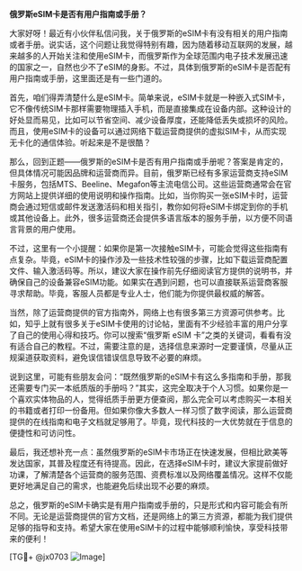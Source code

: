 **俄罗斯eSIM卡是否有用户指南或手册？**

大家好呀！最近有小伙伴私信问我，关于俄罗斯的eSIM卡有没有相关的用户指南或者手册。说实话，这个问题让我觉得特别有趣，因为随着移动互联网的发展，越来越多的人开始关注和使用eSIM卡，而俄罗斯作为全球范围内电子技术发展迅速的国家之一，自然也少不了eSIM的身影。不过，具体到俄罗斯的eSIM卡是否配有用户指南或手册，这里面还是有一些门道的。

首先，咱们得弄清楚什么是eSIM卡。简单来说，eSIM卡就是一种嵌入式SIM卡，它不像传统SIM卡那样需要物理插入手机，而是直接集成在设备内部。这种设计的好处显而易见，比如可以节省空间、减少设备厚度，还能降低丢失或损坏的风险。而且，使用eSIM卡的设备可以通过网络下载运营商提供的虚拟SIM卡，从而实现无卡化的通信体验。听起来是不是很酷？

那么，回到正题——俄罗斯的eSIM卡是否有用户指南或手册呢？答案是肯定的，但具体情况可能因品牌和运营商而异。目前，俄罗斯已经有多家运营商支持eSIM卡服务，包括MTS、Beeline、Megafon等主流电信公司。这些运营商通常会在官方网站上提供详细的使用说明和操作指南。比如，当你购买一张eSIM卡时，运营商会通过短信或邮件发送激活码和相关指引，教你如何将eSIM卡绑定到你的手机或其他设备上。此外，很多运营商还会提供多语言版本的服务手册，以方便不同语言背景的用户使用。

不过，这里有一个小提醒：如果你是第一次接触eSIM卡，可能会觉得这些指南有点复杂。毕竟，eSIM卡的操作涉及一些技术性较强的步骤，比如下载运营商配置文件、输入激活码等。所以，建议大家在操作前先仔细阅读官方提供的说明书，并确保自己的设备兼容eSIM功能。如果实在遇到问题，也可以直接联系运营商客服寻求帮助。毕竟，客服人员都是专业人士，他们能为你提供最权威的解答。

当然，除了运营商提供的官方指南外，网络上也有很多第三方资源可供参考。比如，知乎上就有很多关于eSIM卡使用的讨论帖，里面有不少经验丰富的用户分享了自己的使用心得和技巧。你可以搜索“俄罗斯 eSIM 卡”之类的关键词，看看有没有适合自己的教程。不过，需要注意的是，选择信息来源时一定要谨慎，尽量从正规渠道获取资料，避免误信错误信息导致不必要的麻烦。

说到这里，可能有些朋友会问：“既然俄罗斯的eSIM卡有这么多指南和手册，那我还需要专门买一本纸质版的手册吗？”其实，这完全取决于个人习惯。如果你是一个喜欢实体物品的人，觉得纸质手册更方便查阅，那么完全可以考虑购买一本相关的书籍或者打印一份备用。但如果你像大多数人一样习惯了数字阅读，那么运营商提供的在线指南和电子文档就足够用了。毕竟，现代科技的一大优势就在于信息的便捷性和可访问性。

最后，我还想补充一点：虽然俄罗斯的eSIM卡市场正在快速发展，但相比欧美等发达国家，其普及程度还有待提高。因此，在选择eSIM卡时，建议大家提前做好功课，了解清楚各个运营商的服务范围、资费标准以及网络覆盖情况。这样不仅能更好地满足自己的需求，也能避免后续出现不必要的麻烦。

总之，俄罗斯的eSIM卡确实是有用户指南或手册的，只是形式和内容可能会有所不同。无论是运营商提供的官方文档，还是网络上的第三方资源，都能为我们提供足够的指导和支持。希望大家在使用eSIM卡的过程中能够顺利愉快，享受科技带来的便利！

[TG💪+ @jx0703 ![Image](https://github.com/user-attachments/assets/dbca1d08-cadb-493c-b0ec-ad6f7a83f270)]